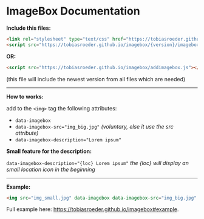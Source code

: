 # ImageBox Documentation

**Include this files:**
```html
<link rel="stylesheet" type="text/css" href="https://tobiasroeder.github.io/imagebox/{version}/imagebox.min.css">
<script src="https://tobiasroeder.github.io/imagebox/{version}/imagebox.min.js"></script>
```
**OR:**
```html
<script src="https://tobiasroeder.github.io/imagebox/addimagebox.js"></script>
```
(this file will include the newest version from all files which are needed)

---

**How to works:**

add to the `<img>` tag the following attributes:

- `data-imagebox`
- `data-imagebox-src="img_big.jpg"` _(voluntary, else it use the src attribute)_
- `data-imagebox-description="Lorem ipsum"`

**Small feature for the description:**

`data-imagebox-description="{loc} Lorem ipsum"` _the {loc} will display an small location icon in the beginning_

---

**Example:**
```html
<img src="img_small.jpg" data-imagebox data-imagebox-src="img_big.jpg" data-imagebox-description="Lorem ipsum">
```
Full example here: https://tobiasroeder.github.io/imagebox#example.
